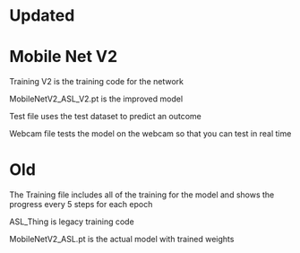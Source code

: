 # Updated
# Mobile Net V2
Training V2 is the training code for the network

MobileNetV2_ASL_V2.pt is the improved model

Test file uses the test dataset to predict an outcome

Webcam file tests the model on the webcam so that you can test in real time

# Old
The Training file includes all of the training for the model and shows the progress every 5 steps for each epoch


ASL_Thing is legacy training code


MobileNetV2_ASL.pt is the actual model with trained weights
